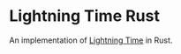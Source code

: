 # Lightning Time Rust
An implementation of [Lightning Time](https://github.com/purduehackers/time) in Rust.
